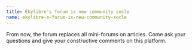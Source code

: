 ```yaml
---
title: Ekylibre's forum is new community socle
name: ekylibre-s-forum-is-new-community-socle
---
```

From now, the forum replaces all mini-forums on articles. Come ask your questions and give your constructive comments on this platform.